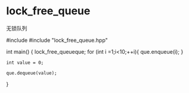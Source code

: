 # lock_free_queue
无锁队列

#include <iostream>
#include "lock_free_queue.hpp"

int main()
{
    lock_free_queue<int>que;
    for (int i =1;i<10;++i){
        que.enqueue(i);
    }

    int value = 0;

    que.dequeue(value);
}

